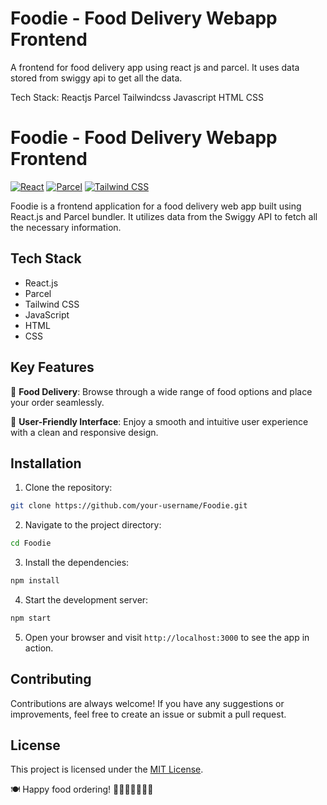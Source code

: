 # Foodie - Food Delivery Webapp Frontend

A frontend for food delivery app using react js and parcel. It uses data stored from swiggy api to get all the data.

Tech Stack: Reactjs Parcel Tailwindcss Javascript HTML CSS

# Foodie - Food Delivery Webapp Frontend

[![React](https://img.shields.io/badge/React-17.0.2-blue)](https://reactjs.org/)
[![Parcel](https://img.shields.io/badge/Parcel-2.0.0-brightgreen)](https://parceljs.org/)
[![Tailwind CSS](https://img.shields.io/badge/Tailwind%20CSS-2.2.19-blueviolet)](https://tailwindcss.com/)

Foodie is a frontend application for a food delivery web app built using React.js and Parcel bundler. It utilizes data from the Swiggy API to fetch all the necessary information.

## Tech Stack

- React.js
- Parcel
- Tailwind CSS
- JavaScript
- HTML
- CSS

## Key Features

🍔 **Food Delivery**: Browse through a wide range of food options and place your order seamlessly.

🌟 **User-Friendly Interface**: Enjoy a smooth and intuitive user experience with a clean and responsive design.

## Installation

1. Clone the repository:

```bash
git clone https://github.com/your-username/Foodie.git
```

2. Navigate to the project directory:

```bash
cd Foodie
```

3. Install the dependencies:

```bash
npm install
```

4. Start the development server:

```bash
npm start
```

5. Open your browser and visit `http://localhost:3000` to see the app in action.

## Contributing

Contributions are always welcome! If you have any suggestions or improvements, feel free to create an issue or submit a pull request.

## License

This project is licensed under the [MIT License](LICENSE).

🍽️ Happy food ordering! 🍕🍟🌮🍣🍔🍩🍦



                      